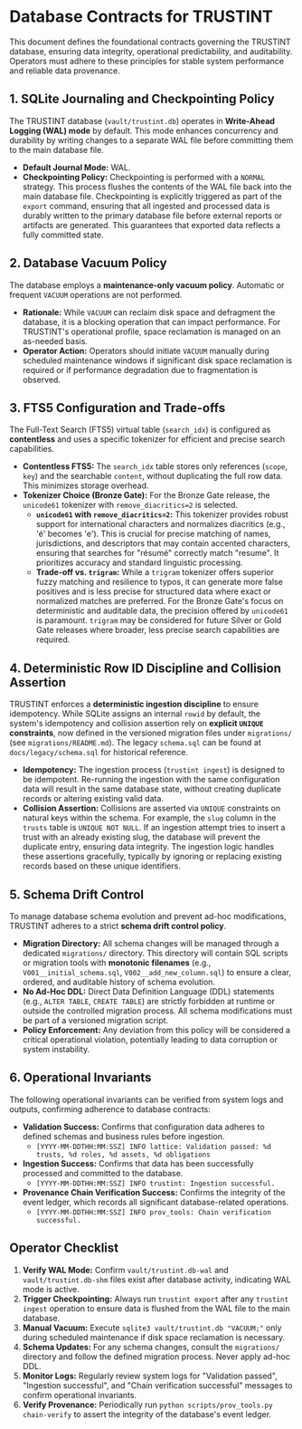 # Database Contracts for TRUSTINT

This document defines the foundational contracts governing the TRUSTINT database, ensuring data integrity, operational predictability, and auditability. Operators must adhere to these principles for stable system performance and reliable data provenance.

## 1. SQLite Journaling and Checkpointing Policy

The TRUSTINT database (`vault/trustint.db`) operates in **Write-Ahead Logging (WAL) mode** by default. This mode enhances concurrency and durability by writing changes to a separate WAL file before committing them to the main database file.

*   **Default Journal Mode:** WAL.
*   **Checkpointing Policy:** Checkpointing is performed with a `NORMAL` strategy. This process flushes the contents of the WAL file back into the main database file. Checkpointing is explicitly triggered as part of the `export` command, ensuring that all ingested and processed data is durably written to the primary database file before external reports or artifacts are generated. This guarantees that exported data reflects a fully committed state.

## 2. Database Vacuum Policy

The database employs a **maintenance-only vacuum policy**. Automatic or frequent `VACUUM` operations are not performed.

*   **Rationale:** While `VACUUM` can reclaim disk space and defragment the database, it is a blocking operation that can impact performance. For TRUSTINT's operational profile, space reclamation is managed on an as-needed basis.
*   **Operator Action:** Operators should initiate `VACUUM` manually during scheduled maintenance windows if significant disk space reclamation is required or if performance degradation due to fragmentation is observed.

## 3. FTS5 Configuration and Trade-offs

The Full-Text Search (FTS5) virtual table (`search_idx`) is configured as **contentless** and uses a specific tokenizer for efficient and precise search capabilities.

*   **Contentless FTS5:** The `search_idx` table stores only references (`scope`, `key`) and the searchable `content`, without duplicating the full row data. This minimizes storage overhead.
*   **Tokenizer Choice (Bronze Gate):** For the Bronze Gate release, the `unicode61` tokenizer with `remove_diacritics=2` is selected.
    *   **`unicode61` with `remove_diacritics=2`:** This tokenizer provides robust support for international characters and normalizes diacritics (e.g., 'é' becomes 'e'). This is crucial for precise matching of names, jurisdictions, and descriptors that may contain accented characters, ensuring that searches for "résumé" correctly match "resume". It prioritizes accuracy and standard linguistic processing.
    *   **Trade-off vs. `trigram`:** While a `trigram` tokenizer offers superior fuzzy matching and resilience to typos, it can generate more false positives and is less precise for structured data where exact or normalized matches are preferred. For the Bronze Gate's focus on deterministic and auditable data, the precision offered by `unicode61` is paramount. `trigram` may be considered for future Silver or Gold Gate releases where broader, less precise search capabilities are required.

## 4. Deterministic Row ID Discipline and Collision Assertion

TRUSTINT enforces a **deterministic ingestion discipline** to ensure idempotency. While SQLite assigns an internal `rowid` by default, the system's idempotency and collision assertion rely on **explicit `UNIQUE` constraints**, now defined in the versioned migration files under `migrations/` (see `migrations/README.md`). The legacy `schema.sql` can be found at `docs/legacy/schema.sql` for historical reference.

*   **Idempotency:** The ingestion process (`trustint ingest`) is designed to be idempotent. Re-running the ingestion with the same configuration data will result in the same database state, without creating duplicate records or altering existing valid data.
*   **Collision Assertion:** Collisions are asserted via `UNIQUE` constraints on natural keys within the schema. For example, the `slug` column in the `trusts` table is `UNIQUE NOT NULL`. If an ingestion attempt tries to insert a trust with an already existing slug, the database will prevent the duplicate entry, ensuring data integrity. The ingestion logic handles these assertions gracefully, typically by ignoring or replacing existing records based on these unique identifiers.

## 5. Schema Drift Control

To manage database schema evolution and prevent ad-hoc modifications, TRUSTINT adheres to a strict **schema drift control policy**.

*   **Migration Directory:** All schema changes will be managed through a dedicated `migrations/` directory. This directory will contain SQL scripts or migration tools with **monotonic filenames** (e.g., `V001__initial_schema.sql`, `V002__add_new_column.sql`) to ensure a clear, ordered, and auditable history of schema evolution.
*   **No Ad-Hoc DDL:** Direct Data Definition Language (DDL) statements (e.g., `ALTER TABLE`, `CREATE TABLE`) are strictly forbidden at runtime or outside the controlled migration process. All schema modifications must be part of a versioned migration script.
*   **Policy Enforcement:** Any deviation from this policy will be considered a critical operational violation, potentially leading to data corruption or system instability.

## 6. Operational Invariants

The following operational invariants can be verified from system logs and outputs, confirming adherence to database contracts:

*   **Validation Success:** Confirms that configuration data adheres to defined schemas and business rules before ingestion.
    *   `[YYYY-MM-DDTHH:MM:SSZ] INFO lattice: Validation passed: %d trusts, %d roles, %d assets, %d obligations`
*   **Ingestion Success:** Confirms that data has been successfully processed and committed to the database.
    *   `[YYYY-MM-DDTHH:MM:SSZ] INFO trustint: Ingestion successful.`
*   **Provenance Chain Verification Success:** Confirms the integrity of the event ledger, which records all significant database-related operations.
    *   `[YYYY-MM-DDTHH:MM:SSZ] INFO prov_tools: Chain verification successful.`

## Operator Checklist

1.  **Verify WAL Mode:** Confirm `vault/trustint.db-wal` and `vault/trustint.db-shm` files exist after database activity, indicating WAL mode is active.
2.  **Trigger Checkpointing:** Always run `trustint export` after any `trustint ingest` operation to ensure data is flushed from the WAL file to the main database.
3.  **Manual Vacuum:** Execute `sqlite3 vault/trustint.db "VACUUM;"` only during scheduled maintenance if disk space reclamation is necessary.
4.  **Schema Updates:** For any schema changes, consult the `migrations/` directory and follow the defined migration process. Never apply ad-hoc DDL.
5.  **Monitor Logs:** Regularly review system logs for "Validation passed", "Ingestion successful", and "Chain verification successful" messages to confirm operational invariants.
6.  **Verify Provenance:** Periodically run `python scripts/prov_tools.py chain-verify` to assert the integrity of the database's event ledger.
